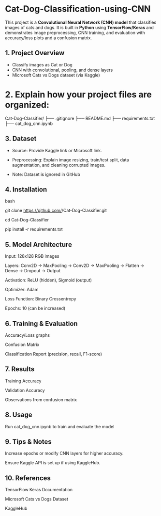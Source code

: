# Cat-Dog-Classification-using-CNN
This project is a **Convolutional Neural Network (CNN) model** that classifies images of cats and dogs.   It is built in **Python** using **TensorFlow/Keras** and demonstrates image preprocessing, CNN training, and evaluation with accuracy/loss plots and a confusion matrix. 

## 1. Project Overview
- Classify images as Cat or Dog
- CNN with convolutional, pooling, and dense layers
- Microsoft Cats vs Dogs dataset (via Kaggle)

# 2. Explain how your project files are organized:
Cat-Dog-Classifier/
├── .gitignore
├── README.md
├── requirements.txt
├── cat_dog_cnn.ipynb

## 3. Dataset
- Source: Provide Kaggle link or Microsoft link.
  
- Preprocessing: Explain image resizing, train/test split, data augmentation, and cleaning corrupted images.
  
- Note: Dataset is ignored in GitHub

## 4. Installation

bash

git clone https://github.com/<username>/Cat-Dog-Classifier.git

cd Cat-Dog-Classifier

pip install -r requirements.txt


## 5. Model Architecture

Input: 128x128 RGB images

Layers: Conv2D → MaxPooling → Conv2D → MaxPooling → Flatten → Dense → Dropout → Output

Activation: ReLU (hidden), Sigmoid (output)

Optimizer: Adam

Loss Function: Binary Crossentropy

Epochs: 10 (can be increased)

## 6. Training & Evaluation

Accuracy/Loss graphs

Confusion Matrix

Classification Report (precision, recall, F1-score)

## 7. Results

Training Accuracy

Validation Accuracy

Observations from confusion matrix

## 8. Usage
Run cat_dog_cnn.ipynb to train and evaluate the model

## 9. Tips & Notes

Increase epochs or modify CNN layers for higher accuracy.

Ensure Kaggle API is set up if using KaggleHub.

## 10. References

TensorFlow Keras Documentation

Microsoft Cats vs Dogs Dataset

KaggleHub
